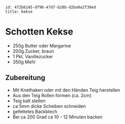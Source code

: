 ```
id: 472b6145-df96-47d7-b28b-d2ba9a2f39ed
title: kekse
```

# Schotten Kekse

* 250g Butter oder Margarine
* 200g Zucker, braun
* 1 Pkt. Vanillezucker
* 350g Mehl

## Zubereitung

* Mit Knethaken oder mit den Händen Teig herstellen
* Aus den Teig Rollen formen (ca. 2cm)
* Teig kalt stellen
* ca 5mm dicke Scheiben schneiden
* gefettetes Backblech
* Bei ca 200 Grad ca 10 - 12 Minuten backen


